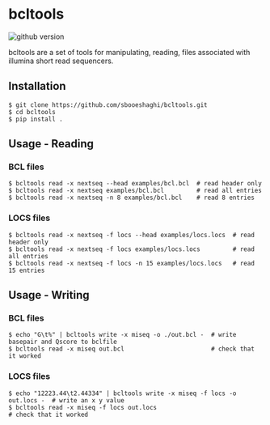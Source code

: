 # bcltools
![github version](https://img.shields.io/badge/Version-0.0.1-informational)

bcltools are a set of tools for manipulating, reading, files associated with illumina short read sequencers.

## Installation
```
$ git clone https://github.com/sbooeshaghi/bcltools.git
$ cd bcltools
$ pip install .
```

## Usage - Reading
### BCL files
```
$ bcltools read -x nextseq --head examples/bcl.bcl  # read header only
$ bcltools read -x nextseq examples/bcl.bcl         # read all entries
$ bcltools read -x nextseq -n 8 examples/bcl.bcl    # read 8 entries
```

### LOCS files
```
$ bcltools read -x nextseq -f locs --head examples/locs.locs  # read header only
$ bcltools read -x nextseq -f locs examples/locs.locs         # read all entries
$ bcltools read -x nextseq -f locs -n 15 examples/locs.locs   # read 15 entries
```

## Usage - Writing
### BCL files
```
$ echo "G\t%" | bcltools write -x miseq -o ./out.bcl -  # write basepair and Qscore to bclfile
$ bcltools read -x miseq out.bcl                        # check that it worked
```

### LOCS files
```
$ echo "12223.44\t2.44334" | bcltools write -x miseq -f locs -o out.locs -  # write an x y value
$ bcltools read -x miseq -f locs out.locs                                   # check that it worked
```
